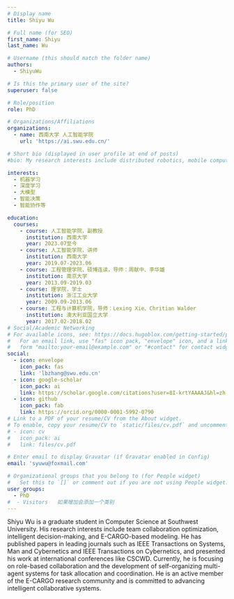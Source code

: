 ```yaml
---
# Display name
title: Shiyu Wu

# Full name (for SEO)
first_name: Shiyu
last_name: Wu

# Username (this should match the folder name)
authors:
  - ShiyuWu

# Is this the primary user of the site?
superuser: false

# Role/position
role: PhD

# Organizations/Affiliations
organizations:
  - name: 西南大学 人工智能学院
    url: 'https://ai.swu.edu.cn/'

# Short bio (displayed in user profile at end of posts)
#bio: My research interests include distributed robotics, mobile computing and programmable matter.

interests:
  - 机器学习
  - 深度学习
  - 大模型
  - 智能决策
  - 智能协作等

education:
  courses:
    - course: 人工智能学院，副教授
      institution: 西南大学
      year: 2023.07至今
    - course: 人工智能学院，讲师
      institution: 西南大学
      year: 2019.07-2023.06
    - course: 工程管理学院，硕博连读，导师：周献中、李华雄
      institution: 南京大学
      year: 2013.09-2019.03
    - course: 理学院，学士
      institution: 浙江工业大学
      year: 2009.09-2013.06
    - course: 工程与计算机学院，导师：Lexing Xie、Chritian Walder
      institution: 澳大利亚国立大学
      year: 2017.02-2018.02
# Social/Academic Networking
# For available icons, see: https://docs.hugoblox.com/getting-started/page-builder/#icons
#   For an email link, use "fas" icon pack, "envelope" icon, and a link in the
#   form "mailto:your-email@example.com" or "#contact" for contact widget.
social:
  - icon: envelope
    icon_pack: fas
    link: 'lbzhang@swu.edu.cn'
  - icon: google-scholar
    icon_pack: ai
    link: https://scholar.google.com/citations?user=8I-krtYAAAAJ&hl=zh-CN&oi=ao
  - icon: github
    icon_pack: fab
    link: https://orcid.org/0000-0001-5992-0790
# Link to a PDF of your resume/CV from the About widget.
# To enable, copy your resume/CV to `static/files/cv.pdf` and uncomment the lines below.
# - icon: cv
#   icon_pack: ai
#   link: files/cv.pdf

# Enter email to display Gravatar (if Gravatar enabled in Config)
email: 'syuwu@foxmail.com'

# Organizational groups that you belong to (for People widget)
#   Set this to `[]` or comment out if you are not using People widget.
user_groups:
  - PhD
#  - Visitors   如果增加会添加一个类别
---
```


Shiyu Wu is a graduate student in Computer Science at Southwest University. His research interests include team collaboration optimization, intelligent decision-making, and E-CARGO-based modeling. He has published papers in leading journals such as IEEE Transactions on Systems, Man and Cybernetics and IEEE Transactions on Cybernetics, and presented his work at international conferences like CSCWD. Currently, he is focusing on role-based collaboration and the development of self-organizing multi-agent systems for task allocation and coordination. He is an active member of the E-CARGO research community and is committed to advancing intelligent collaborative systems.